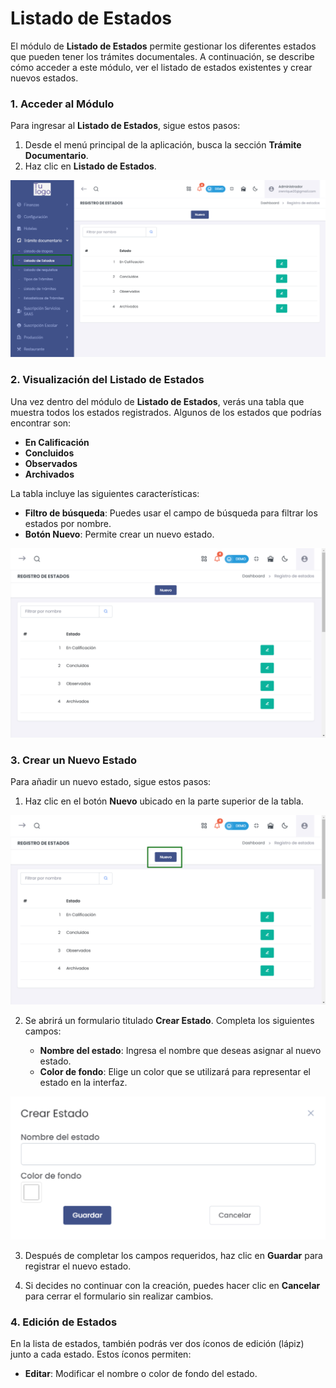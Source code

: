 # Listado de Estados  

El módulo de **Listado de Estados** permite gestionar los diferentes estados que pueden tener los trámites documentales. A continuación, se describe cómo acceder a este módulo, ver el listado de estados existentes y crear nuevos estados.  

### 1. Acceder al Módulo  

Para ingresar al **Listado de Estados**, sigue estos pasos:  

1. Desde el menú principal de la aplicación, busca la sección **Trámite Documentario**.  
2. Haz clic en **Listado de Estados**.  


![Acceso al Listado de Estados](img/listado_estados.jpg)  

### 2. Visualización del Listado de Estados  

Una vez dentro del módulo de **Listado de Estados**, verás una tabla que muestra todos los estados registrados. Algunos de los estados que podrías encontrar son:  

- **En Calificación**  
- **Concluidos**  
- **Observados**  
- **Archivados**  

La tabla incluye las siguientes características:  

- **Filtro de búsqueda**: Puedes usar el campo de búsqueda para filtrar los estados por nombre.  
- **Botón Nuevo**: Permite crear un nuevo estado.  

![Listado de Estados](img/listado_estados_tabla.jpg)  

### 3. Crear un Nuevo Estado  

Para añadir un nuevo estado, sigue estos pasos:  

1. Haz clic en el botón **Nuevo** ubicado en la parte superior de la tabla.  

![Botón Nuevo Estado](img/boton_nuevo.jpg)  

2. Se abrirá un formulario titulado **Crear Estado**. Completa los siguientes campos:  

   - **Nombre del estado**: Ingresa el nombre que deseas asignar al nuevo estado.  
   - **Color de fondo**: Elige un color que se utilizará para representar el estado en la interfaz.  

![Formulario Crear Estado](img/crear_estado.jpg)  

3. Después de completar los campos requeridos, haz clic en **Guardar** para registrar el nuevo estado.  

4. Si decides no continuar con la creación, puedes hacer clic en **Cancelar** para cerrar el formulario sin realizar cambios.  

### 4. Edición de Estados  

En la lista de estados, también podrás ver dos íconos de edición (lápiz) junto a cada estado. Estos íconos permiten:  

- **Editar**: Modificar el nombre o color de fondo del estado.  
